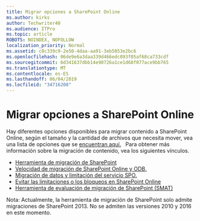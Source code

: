 ```yaml
---
title: Migrar opciones a SharePoint Online
ms.author: kirks
author: Techwriter40
ms.audience: ITPro
ms.topic: article
ROBOTS: NOINDEX, NOFOLLOW
localization_priority: Normal
ms.assetid: c8c339c9-2e50-4daa-aa91-3eb5053e2bc6
ms.openlocfilehash: 06de9e6a3daa339d466edc093f05af68ca733cdf
ms.sourcegitcommit: 6d341637dbb14e90726a1ce1d68f077ace9bb765
ms.translationtype: MT
ms.contentlocale: es-ES
ms.lasthandoff: 06/04/2019
ms.locfileid: "34716208"
---
```

# <a name="migrate-options-to-sharepoint-online"></a>Migrar opciones a SharePoint Online

<p>Hay diferentes opciones disponibles para migrar contenido a SharePoint Online, según el tamaño y la cantidad de archivos que necesita mover, vea una lista de opciones que se <a href="https://docs.microsoft.com/en-us/sharepointmigration/migrate-to-sharepoint-online">encuentran aquí.</a> &nbsp; Para obtener más información sobre la migración de contenido, vea los siguientes vínculos.</p> <ul> <li><a href="https://docs.microsoft.com/en-us/sharepointmigration/introducing-the-sharepoint-migration-tool">Herramienta de migración de SharePoint</a></li> <li><a href="https://docs.microsoft.com/en-us/sharepointmigration/sharepoint-online-and-onedrive-migration-speed">Velocidad de migración de SharePoint Online y ODB.</a></li> <li><a href="https://blogs.technet.microsoft.com/sposupport/2017/08/12/data-migration-and-spo-service-throttling/">Migración de datos y limitación del servicio SPO.</a></li> <li><a href="https://docs.microsoft.com/en-us/sharepoint/dev/general-development/how-to-avoid-getting-throttled-or-blocked-in-sharepoint-online">Evitar las limitaciones o los bloqueos en SharePoint Online</a></li> <li><a href="https://www.microsoft.com/en-us/download/details.aspx?id=53598&amp;751be11f-ede8-5a0c-058c-2ee190a24fa6=True">Herramienta de evaluación de migración de SharePoint (SMAT)</a></li> </ul> <p>Nota: Actualmente, la herramienta de migración de SharePoint solo admite migraciones de SharePoint 2013. No se admiten las versiones 2010 y 2016 en este momento.</p>

